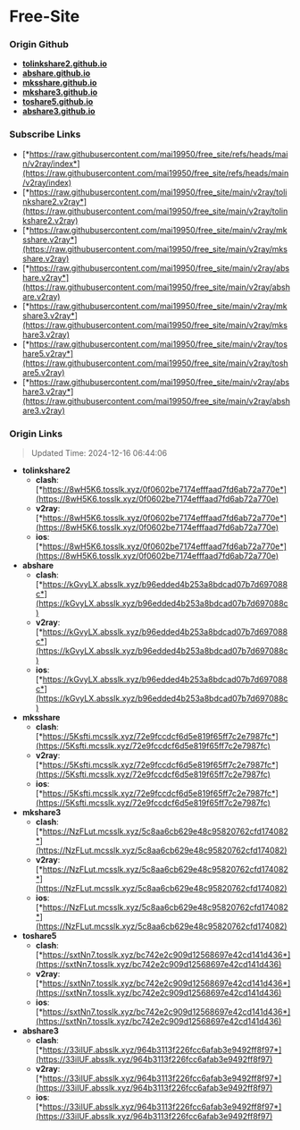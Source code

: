 # Free-Site

### Origin Github

- [**tolinkshare2.github.io**](https://github.com/tolinkshare2/tolinkshare2.github.io)
- [**abshare.github.io**](https://github.com/abshare/abshare.github.io)
- [**mksshare.github.io**](https://github.com/mksshare/mksshare.github.io)
- [**mkshare3.github.io**](https://github.com/mkshare3/mkshare3.github.io)
- [**toshare5.github.io**](https://github.com/toshare5/toshare5.github.io)
- [**abshare3.github.io**](https://github.com/abshare3/abshare3.github.io)

### Subscribe Links

- [*https://raw.githubusercontent.com/mai19950/free_site/refs/heads/main/v2ray/index*](https://raw.githubusercontent.com/mai19950/free_site/refs/heads/main/v2ray/index)
- [*https://raw.githubusercontent.com/mai19950/free_site/main/v2ray/tolinkshare2.v2ray*](https://raw.githubusercontent.com/mai19950/free_site/main/v2ray/tolinkshare2.v2ray)
- [*https://raw.githubusercontent.com/mai19950/free_site/main/v2ray/mksshare.v2ray*](https://raw.githubusercontent.com/mai19950/free_site/main/v2ray/mksshare.v2ray)
- [*https://raw.githubusercontent.com/mai19950/free_site/main/v2ray/abshare.v2ray*](https://raw.githubusercontent.com/mai19950/free_site/main/v2ray/abshare.v2ray)
- [*https://raw.githubusercontent.com/mai19950/free_site/main/v2ray/mkshare3.v2ray*](https://raw.githubusercontent.com/mai19950/free_site/main/v2ray/mkshare3.v2ray)
- [*https://raw.githubusercontent.com/mai19950/free_site/main/v2ray/toshare5.v2ray*](https://raw.githubusercontent.com/mai19950/free_site/main/v2ray/toshare5.v2ray)
- [*https://raw.githubusercontent.com/mai19950/free_site/main/v2ray/abshare3.v2ray*](https://raw.githubusercontent.com/mai19950/free_site/main/v2ray/abshare3.v2ray)

### Origin Links

> Updated Time: 2024-12-16 06:44:06

- **tolinkshare2**
  - **clash**: [*https://8wH5K6.tosslk.xyz/0f0602be7174efffaad7fd6ab72a770e*](https://8wH5K6.tosslk.xyz/0f0602be7174efffaad7fd6ab72a770e)
  - **v2ray**: [*https://8wH5K6.tosslk.xyz/0f0602be7174efffaad7fd6ab72a770e*](https://8wH5K6.tosslk.xyz/0f0602be7174efffaad7fd6ab72a770e)
  - **ios**: [*https://8wH5K6.tosslk.xyz/0f0602be7174efffaad7fd6ab72a770e*](https://8wH5K6.tosslk.xyz/0f0602be7174efffaad7fd6ab72a770e)
- **abshare**
  - **clash**: [*https://kGvyLX.absslk.xyz/b96edded4b253a8bdcad07b7d697088c*](https://kGvyLX.absslk.xyz/b96edded4b253a8bdcad07b7d697088c)
  - **v2ray**: [*https://kGvyLX.absslk.xyz/b96edded4b253a8bdcad07b7d697088c*](https://kGvyLX.absslk.xyz/b96edded4b253a8bdcad07b7d697088c)
  - **ios**: [*https://kGvyLX.absslk.xyz/b96edded4b253a8bdcad07b7d697088c*](https://kGvyLX.absslk.xyz/b96edded4b253a8bdcad07b7d697088c)
- **mksshare**
  - **clash**: [*https://5Ksfti.mcsslk.xyz/72e9fccdcf6d5e819f65ff7c2e7987fc*](https://5Ksfti.mcsslk.xyz/72e9fccdcf6d5e819f65ff7c2e7987fc)
  - **v2ray**: [*https://5Ksfti.mcsslk.xyz/72e9fccdcf6d5e819f65ff7c2e7987fc*](https://5Ksfti.mcsslk.xyz/72e9fccdcf6d5e819f65ff7c2e7987fc)
  - **ios**: [*https://5Ksfti.mcsslk.xyz/72e9fccdcf6d5e819f65ff7c2e7987fc*](https://5Ksfti.mcsslk.xyz/72e9fccdcf6d5e819f65ff7c2e7987fc)
- **mkshare3**
  - **clash**: [*https://NzFLut.mcsslk.xyz/5c8aa6cb629e48c95820762cfd174082*](https://NzFLut.mcsslk.xyz/5c8aa6cb629e48c95820762cfd174082)
  - **v2ray**: [*https://NzFLut.mcsslk.xyz/5c8aa6cb629e48c95820762cfd174082*](https://NzFLut.mcsslk.xyz/5c8aa6cb629e48c95820762cfd174082)
  - **ios**: [*https://NzFLut.mcsslk.xyz/5c8aa6cb629e48c95820762cfd174082*](https://NzFLut.mcsslk.xyz/5c8aa6cb629e48c95820762cfd174082)
- **toshare5**
  - **clash**: [*https://sxtNn7.tosslk.xyz/bc742e2c909d12568697e42cd141d436*](https://sxtNn7.tosslk.xyz/bc742e2c909d12568697e42cd141d436)
  - **v2ray**: [*https://sxtNn7.tosslk.xyz/bc742e2c909d12568697e42cd141d436*](https://sxtNn7.tosslk.xyz/bc742e2c909d12568697e42cd141d436)
  - **ios**: [*https://sxtNn7.tosslk.xyz/bc742e2c909d12568697e42cd141d436*](https://sxtNn7.tosslk.xyz/bc742e2c909d12568697e42cd141d436)
- **abshare3**
  - **clash**: [*https://33iIUF.absslk.xyz/964b3113f226fcc6afab3e9492ff8f97*](https://33iIUF.absslk.xyz/964b3113f226fcc6afab3e9492ff8f97)
  - **v2ray**: [*https://33iIUF.absslk.xyz/964b3113f226fcc6afab3e9492ff8f97*](https://33iIUF.absslk.xyz/964b3113f226fcc6afab3e9492ff8f97)
  - **ios**: [*https://33iIUF.absslk.xyz/964b3113f226fcc6afab3e9492ff8f97*](https://33iIUF.absslk.xyz/964b3113f226fcc6afab3e9492ff8f97)
